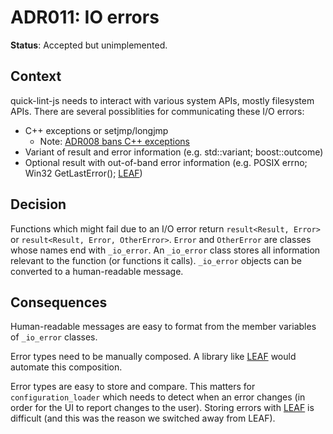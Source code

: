 # ADR011: IO errors

**Status**: Accepted but unimplemented.

## Context

quick-lint-js needs to interact with various system APIs, mostly filesystem
APIs. There are several possiblities for communicating these I/O errors:

* C++ exceptions or setjmp/longjmp
  * Note: [ADR008 bans C++ exceptions](ADR008-Exceptions.md)
* Variant of result and error information (e.g. std::variant; boost::outcome)
* Optional result with out-of-band error information (e.g. POSIX errno; Win32
  GetLastError(); [LEAF][])

## Decision

Functions which might fail due to an I/O error return `result<Result, Error>` or
`result<Result, Error, OtherError>`. `Error` and `OtherError` are classes whose
names end with `_io_error`. An `_io_error` class stores all information relevant
to the function (or functions it calls). `_io_error` objects can be converted to
a human-readable message.

## Consequences

Human-readable messages are easy to format from the member variables of
`_io_error` classes.

Error types need to be manually composed. A library like [LEAF][] would automate
this composition.

Error types are easy to store and compare. This matters for
`configuration_loader` which needs to detect when an error changes (in order for
the UI to report changes to the user). Storing errors with [LEAF][] is difficult
(and this was the reason we switched away from LEAF).

[LEAF]: https://www.boost.org/doc/libs/1_76_0/libs/leaf/doc/html/index.html
